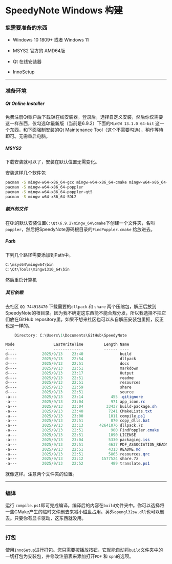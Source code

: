 # SpeedyNote Windows 构建

### 您需要准备的东西

- Windows 10 1809+ 或者 Windows 11

- MSYS2 官方的 AMD64版

- Qt 在线安装器

- InnoSetup

---

### 准备环境

##### Qt Online Installer

免费注册Qt账户后下载Qt在线安装器，登录后，选择自定义安装，然后你仅需要这一样东西，仅勾选Qt最新版（当前是6.9.2）下面的`MinGW 13.1.0 64-bit` 这一个东西，和下面强制安装的Qt Maintenance Tool（这个不需要勾选），稍作等待即可。无需重启电脑。

##### MSYS2

下载安装就可以了，安装在默认位置无需变化。  

安装这样几个软件包

```bash
pacman -S mingw-w64-x86_64-gcc mingw-w64-x86_64-cmake mingw-w64-x86_64-ninja
pacman -S mingw-w64-x86_64-poppler
pacman -S mingw-w64-x86_64-poppler-qt5
pacman -S mingw-w64-x86_64-SDL2
```

##### 额外的文件

在Qt的默认安装位置`C:\Qt\6.9.2\mingw_64\cmake`下创建一个文件夹，名叫`poppler`，然后把SpeedyNote源码根目录的`FindPoppler.cmake` 给放进去。

##### Path

下列几个路径需要添加到Path中。

```cmd
C:\msys64\mingw64\bin
C:\Qt\Tools\mingw1310_64\bin
```

然后重启计算机

##### 其它依赖

去社区 `QQ 744918470` 下载需要的`dllpack` 和 `share` 两个压缩包，解压后放到SpeedyNote的根目录。因为我不确定这东西能不能合规分发，所以我选择不把它们放在GitHub repository里。如果不想来社区也可以从自解压安装包里抠，反正也是一样的。

```powershell
    Directory: C:\Users\1\Documents\GitHub\SpeedyNote

Mode                 LastWriteTime         Length Name
----                 -------------         ------ ----
d----           2025/9/13    23:40                build
d----           2025/9/13    22:54                dllpack
d----           2025/9/13    22:51                docs
d----           2025/9/13    22:51                markdown
d----           2025/9/13    23:17                Output
d----           2025/9/13    22:51                readme
d----           2025/9/13    22:51                resources
d----           2025/9/13    22:59                share
d----           2025/9/13    22:51                source
-a---           2025/9/13    23:14            455 .gitignore
-a---           2025/9/13    23:04            971 app_icon.rc
-a---           2025/9/13    23:04          33437 build-package.sh
-a---           2025/9/13    23:40           7241 CMakeLists.txt
-a---           2025/9/13    23:00           1011 compile.ps1
-a---           2025/9/13    22:51            870 copy_dlls.bat
-a---           2025/9/13    23:13       42641076 dllpack.7z
-a---           2025/9/13    22:51            900 FindPoppler.cmake
-a---           2025/9/13    22:51           1090 LICENSE
-a---           2025/9/13    23:04           5330 packaging.iss
-a---           2025/9/13    22:51           4637 PDF_ASSOCIATION_README.md
-a---           2025/9/13    22:51           4313 README.md
-a---           2025/9/13    22:51           5865 resources.qrc
-a---           2025/9/13    23:12        1577524 share.7z
-a---           2025/9/13    22:52            489 translate.ps1
```

就像这样。注意两个文件夹的位置。

---

### 编译

运行 `compile.ps1`即可完成编译。编译后的内容在`build`文件夹中。你可以选择将一些CMake产生的临时文件删去来减小磁盘占用。另外`opengl32sw.dll`也可以删去。只要你有显卡驱动，这东西就没用。

---

### 打包

使用`InnoSetup`进行打包。您只需要按播放按钮，它就能自动将`build`文件夹中的一切打包为安装包，并修改注册表来添加打开`PDF` 和 `spn`的选项。
